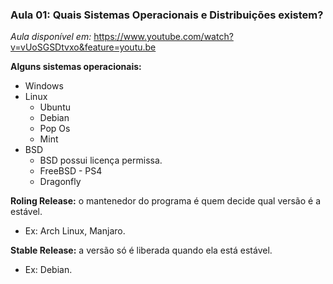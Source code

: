 ### Aula 01: Quais Sistemas Operacionais e Distribuições existem?

*Aula disponível em:* https://www.youtube.com/watch?v=vUoSGSDtvxo&feature=youtu.be

**Alguns sistemas operacionais:**

* Windows
* Linux
  * Ubuntu
  * Debian
  * Pop Os
  * Mint
* BSD
  * BSD possui licença permissa.
  * FreeBSD - PS4
  * Dragonfly
    
**Roling Release:** o mantenedor do programa é quem decide qual versão é a estável. 
   *  Ex: Arch Linux, Manjaro.

**Stable Release:** a versão só é liberada quando ela está estável.
   *  Ex: Debian.


